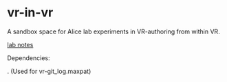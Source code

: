 # vr-in-vr

A sandbox space for Alice lab experiments in VR-authoring from within VR.

[lab notes](https://docs.google.com/document/d/1MZU5C18DSiPRLbh5wNY8UtTYtC_p5_IMgo0V5IIk6MM)

Dependencies:

. (Used for vr-git_log.maxpat)